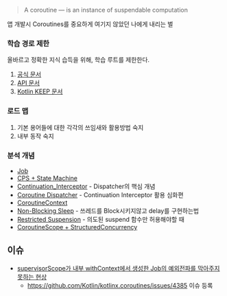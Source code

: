 > A coroutine — is an instance of suspendable computation

앱 개발시 Coroutines를 중요하게 여기지 않았던 나에게 내리는 벌

### 학습 경로 제한 
올바르고 정확한 지식 습득을 위해, 학습 루트를 제한한다.
1. [공식 문서](https://kotlinlang.org/docs/coroutines-overview.html)
2. [API 문서](https://kotlinlang.org/api/kotlinx.coroutines/kotlinx-coroutines-core/kotlinx.coroutines/launch.html)
3. [Kotlin KEEP 문서](https://github.com/Kotlin/KEEP/blob/master/proposals/coroutines.md)

### 로드 맵
1. 기본 용어들에 대한 각각의 쓰임새와 활용방법 숙지
2. 내부 동작 숙지

### 분석 개념
* [Job](https://github.com/easternkite/Coroutines/blob/main/1.Job/Job.md)
* [CPS + State Machine](https://github.com/easternkite/Coroutines/blob/main/CPS%2BStateMachine.md)
* [Continuation_Interceptor](https://github.com/easternkite/Coroutines/blob/main/Continuation_Interceptor.md) - Dispatcher의 핵심 개념
* [Coroutine Dispatcher](https://github.com/easternkite/Coroutines/blob/main/Dispatcher.md) - Continuation Interceptor 활용 심화편
* [CoroutineContext](https://github.com/easternkite/Coroutines/blob/main/CoroutineContext.md)
* [Non-Blocking Sleep](https://github.com/easternkite/Coroutines/blob/main/Non-Blocking-Sleep.md) - 쓰레드를 Block시키지않고 delay를 구현하는법
* [Restricted Suspension](https://github.com/easternkite/Coroutines/blob/main/Restricted_suspansion.md) - 의도된 suspend 함수만 허용해야할 때
* [CoroutineScope + StructuredConcurrency](https://github.com/easternkite/Coroutines/blob/main/CoroutineScope.md)


## 이슈
* [supervisorScope가 내부 withContext에서 생성한 Job의 예외전파를 막아주지 못하는 현상](https://github.com/easternkite/Coroutines/blob/main/analyze/Scope%2BWithContext.md)
    * https://github.com/Kotlin/kotlinx.coroutines/issues/4385 이슈 등록
